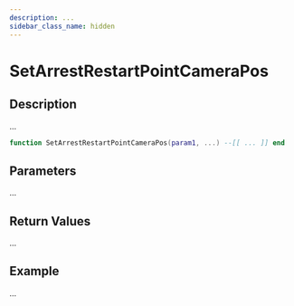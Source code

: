 ```yaml
---
description: ...
sidebar_class_name: hidden
---
```


# SetArrestRestartPointCameraPos

## Description

...

```lua
function SetArrestRestartPointCameraPos(param1, ...) --[[ ... ]] end
```

## Parameters

...

## Return Values

...

## Example

...

